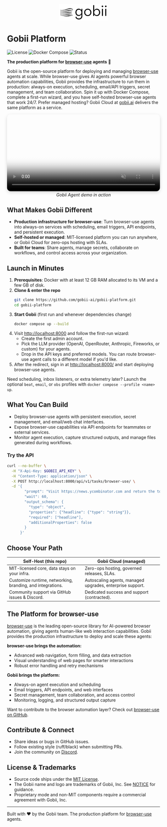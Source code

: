<p align="center">
  <picture>
    <source media="(prefers-color-scheme: dark)" srcset="assets/logo/noBgWhite.png" />
    <source media="(prefers-color-scheme: light)" srcset="assets/logo/noBgBlack.png" />
    <img src="assets/logo/noBgBlack.png" alt="Gobii logo" width="160" />
  </picture>
</p>

# Gobii Platform

![License](https://img.shields.io/badge/license-MIT-green.svg)
![Docker Compose](https://img.shields.io/badge/docker-compose-blue?logo=docker)
![Status](https://img.shields.io/badge/status-early%20access-orange)

**The production platform for [browser-use](https://github.com/browser-use/browser-use) agents** 🚀

Gobii is the open-source platform for deploying and managing [browser-use](https://github.com/browser-use/browser-use) agents at scale. While browser-use gives AI agents powerful browser automation capabilities, Gobii provides the infrastructure to run them in production: always-on execution, scheduling, email/API triggers, secret management, and team collaboration. Spin it up with Docker Compose, complete a first-run wizard, and you have self-hosted browser-use agents that work 24/7. Prefer managed hosting? Gobii Cloud at [gobii.ai](https://gobii.ai) delivers the same platform as a service.

<div style="width: 100%; text-align: center">
  <video
    src="https://github.com/user-attachments/assets/b18068c6-695c-4a21-ac08-c298218b7882"
    width="800"
    controls
    muted
    loop
    playsinline
    poster="https://github.com/user-attachments/assets/ab12cd34-ef56-7890-gh12-ijkl3456mnop"
    style="border-radius:12px;box-shadow:0 4px 12px rgba(0,0,0,0.15);max-width:100%;height:auto;"
  >
  </video>
  <br/>
  <em>Gobii Agent demo in action</em>
</div>

## What Makes Gobii Different
- **Production infrastructure for browser-use**: Turn browser-use agents into always-on services with scheduling, email triggers, API endpoints, and persistent execution.
- **Self-hosted or managed**: MIT-licensed platform you can run anywhere, or Gobii Cloud for zero-ops hosting with SLAs.
- **Built for teams**: Share agents, manage secrets, collaborate on workflows, and control access across your organization.

## Launch in Minutes
1. **Prerequisites**: Docker with at least 12 GB RAM allocated to its VM and a few GB of disk.
2. **Clone & enter the repo**
   ```bash
   git clone https://github.com/gobii-ai/gobii-platform.git
   cd gobii-platform
   ```
3. **Start Gobii** (first run and whenever dependencies change)
   ```bash
   docker compose up --build
   ```
4. Visit [http://localhost:8000](http://localhost:8000) and follow the first-run wizard:
   - Create the first admin account.
   - Pick the LLM provider (OpenAI, OpenRouter, Anthropic, Fireworks, or custom) for your agents.
   - Drop in the API keys and preferred models. You can route browser-use agent calls to a different model if you'd like.
5. After the redirect, sign in at [http://localhost:8000/](http://localhost:8000/) and start deploying browser-use agents.

Need scheduling, inbox listeners, or extra telemetry later? Launch the optional `beat`, `email`, or `obs` profiles with `docker compose --profile <name> up`.

## What You Can Build
- Deploy browser-use agents with persistent execution, secret management, and email/web chat interfaces.
- Expose browser-use capabilities via API endpoints for teammates or external services.
- Monitor agent execution, capture structured outputs, and manage files generated during workflows.

### Try the API
```bash
curl --no-buffer \
  -H "X-Api-Key: $GOBII_API_KEY" \
  -H "Content-Type: application/json" \
  -X POST http://localhost:8000/api/v1/tasks/browser-use/ \
  -d '{
        "prompt": "Visit https://news.ycombinator.com and return the top headline",
        "wait": 60,
        "output_schema": {
          "type": "object",
          "properties": {"headline": {"type": "string"}},
          "required": ["headline"],
          "additionalProperties": false
        }
      }'
```

## Choose Your Path
| Self-Host (this repo) | Gobii Cloud (managed) |
| --- | --- |
| MIT-licensed core, data stays on your infra. | Zero-ops hosting, governed releases, SLAs. |
| Customize runtime, networking, branding, and integrations. | Autoscaling agents, managed upgrades, enterprise support. |
| Community support via GitHub issues & Discord. | Dedicated success and support (contracted). |

## The Platform for browser-use

[browser-use](https://github.com/browser-use/browser-use) is the leading open-source library for AI-powered browser automation, giving agents human-like web interaction capabilities. Gobii provides the production infrastructure to deploy and scale these agents:

**browser-use brings the automation:**
- Advanced web navigation, form filling, and data extraction
- Visual understanding of web pages for smarter interactions
- Robust error handling and retry mechanisms

**Gobii brings the platform:**
- Always-on agent execution and scheduling
- Email triggers, API endpoints, and web interfaces
- Secret management, team collaboration, and access control
- Monitoring, logging, and structured output capture

Want to contribute to the browser automation layer? Check out [browser-use on GitHub](https://github.com/browser-use/browser-use).

## Contribute & Connect
- Share ideas or bugs in GitHub issues.
- Follow existing style (ruff/black) when submitting PRs.
- Join the community on [Discord](https://discord.gg/yyDB8GwxtE).

## License & Trademarks
- Source code ships under the [MIT License](LICENSE).
- The Gobii name and logo are trademarks of Gobii, Inc. See [NOTICE](NOTICE) for guidance.
- Proprietary mode and non-MIT components require a commercial agreement with Gobii, Inc.

---

Built with ❤️ by the Gobii team. The production platform for [browser-use](https://github.com/browser-use/browser-use) agents.
